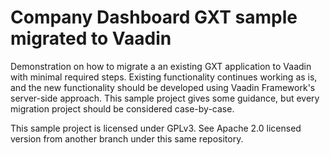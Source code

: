 # Company Dashboard GXT sample migrated to Vaadin

Demonstration on how to migrate a an existing GXT application to Vaadin with minimal 
required steps. Existing functionality continues working as is, and the new
functionality should be developed using Vaadin Framework's server-side approach.
This sample project gives some guidance, but every migration project should be 
considered case-by-case.

This sample project is licensed under GPLv3. See Apache 2.0 licensed version 
from another branch under this same repository.